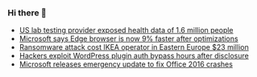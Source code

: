 ### Hi there 👋

<!--START_SECTION:feed-->
* [US lab testing provider exposed health data of 1.6 million people](https://www.bleepingcomputer.com/news/security/us-lab-testing-provider-exposed-health-data-of-16-million-people/)
* [Microsoft says Edge browser is now 9% faster after optimizations](https://www.bleepingcomputer.com/news/microsoft/microsoft-says-edge-browser-is-now-9-percent-faster-after-optimizations/)
* [Ransomware attack cost IKEA operator in Eastern Europe  $23 million](https://www.bleepingcomputer.com/news/security/ransomware-attack-cost-ikea-operator-in-eastern-europe-23-million/)
* [Hackers exploit WordPress plugin auth bypass hours after disclosure](https://www.bleepingcomputer.com/news/security/hackers-exploit-wordpress-plugin-auth-bypass-hours-after-disclosure/)
* [Microsoft releases emergency update to fix Office 2016 crashes](https://www.bleepingcomputer.com/news/microsoft/microsoft-releases-emergency-update-to-fix-office-2016-crashes/)
<!--END_SECTION:feed-->

<!--
**frankenk/frankenk** is a ✨ _special_ ✨ repository because its `README.md` (this file) appears on your GitHub profile.

Here are some ideas to get you started:

- 🔭 I’m currently working on ...
- 🌱 I’m currently learning ...
- 👯 I’m looking to collaborate on ...
- 🤔 I’m looking for help with ...
- 💬 Ask me about ...
- 📫 How to reach me: ...
- 😄 Pronouns: ...
- ⚡ Fun fact: ...
-->



